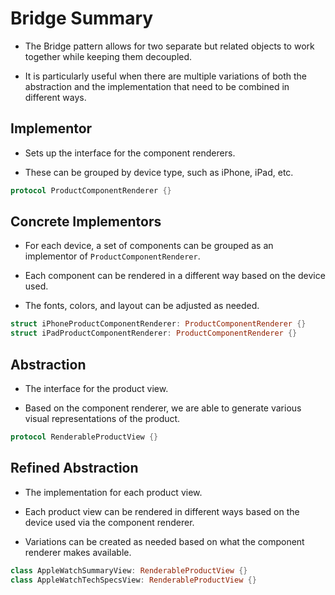 # Bridge Summary

- The Bridge pattern allows for two separate but related objects to work together while keeping them decoupled.

- It is particularly useful when there are multiple variations of both the abstraction and the implementation that need to be combined in different ways.

## Implementor

- Sets up the interface for the component renderers.

- These can be grouped by device type, such as iPhone, iPad, etc.

```swift
protocol ProductComponentRenderer {}
```

## Concrete Implementors

- For each device, a set of components can be grouped as an implementor of `ProductComponentRenderer`.

- Each component can be rendered in a different way based on the device used.

- The fonts, colors, and layout can be adjusted as needed.

```swift
struct iPhoneProductComponentRenderer: ProductComponentRenderer {}
struct iPadProductComponentRenderer: ProductComponentRenderer {}
```

## Abstraction

- The interface for the product view.

- Based on the component renderer, we are able to generate various visual representations of the product.

```swift
protocol RenderableProductView {}
```

## Refined Abstraction

- The implementation for each product view.

- Each product view can be rendered in different ways based on the device used via the component renderer.

- Variations can be created as needed based on what the component renderer makes available.

```swift
class AppleWatchSummaryView: RenderableProductView {}
class AppleWatchTechSpecsView: RenderableProductView {}
```
